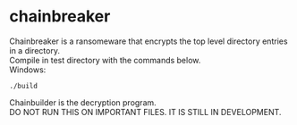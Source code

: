 # chainbreaker
Chainbreaker is a ransomeware that encrypts the top level directory entries in a directory.     
Compile in test directory with the commands below.      
Windows:    
```
./build
```
Chainbuilder is the decryption program.     
DO NOT RUN THIS ON IMPORTANT FILES. IT IS STILL IN DEVELOPMENT.
